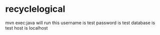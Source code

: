 # recyclelogical

mvn exec:java will run this
username is test
password is test
database is test
host is localhost
